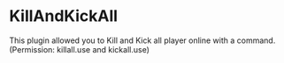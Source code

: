 # KillAndKickAll
This plugin allowed you to Kill and Kick all player online with a command. (Permission: killall.use and kickall.use)
